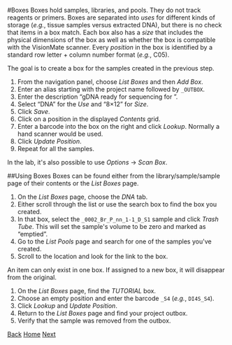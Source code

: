 #Boxes
Boxes hold samples, libraries, and pools. They do not track reagents or
primers. Boxes are separated into _uses_ for different kinds of storage
(_e.g._, tissue samples versus extracted DNA), but there is no check
that items in a box match. Each box also has a _size_ that includes the
physical dimensions of the box as well as whether the box is compatible
with the VisionMate scanner. Every _position_ in the box is identified
by a standard row letter + column number format (_e.g._, C05).

The goal is to create a box for the samples created in the previous step.

1. From the navigation panel, choose _List Boxes_ and then _Add Box_.
1. Enter an alias starting with the project name followed by `_OUTBOX`.
1. Enter the description “gDNA ready for sequencing for <project>”.
1. Select “DNA” for the _Use_ and “8×12” for _Size_.
1. Click _Save_.
1. Click on a position in the displayed _Contents_ grid.
1. Enter a barcode into the box on the right and click _Lookup_.
Normally a hand scanner would be used.
1. Click _Update Position_.
1. Repeat for all the samples.

In the lab, it's also possible to use _Options_ → _Scan Box_.

##Using Boxes
Boxes can be found either from the library/sample/sample page of their
contents or the _List Boxes_ page.

1. On the _List Boxes_ page, choose the _DNA_ tab.
1. Either scroll through the list or use the search box to find the box
you created.
1. In that box, select the `_0002_Br_P_nn_1-1_D_S1` sample and click _Trash Tube_. This will
set the sample's volume to be zero and marked as “emptied”.
1. Go to the _List Pools_ page and search for one of the samples you've
created.
1. Scroll to the location and look for the link to the box.

An item can only exist in one box. If assigned to a new box, it will
disappear from the original.

1. On the _List Boxes_ page, find the _TUTORIAL_ box.
1. Choose an empty position and enter the barcode `_S4` (_e.g._, `DI4S_S4`).
1. Click _Lookup_ and _Update Position_.
1. Return to the _List Boxes_ page and find your project outbox.
1. Verify that the sample was removed from the outbox.

[Back](4-samples.md) [Home](readme.md) [Next](6-libraries.md)
